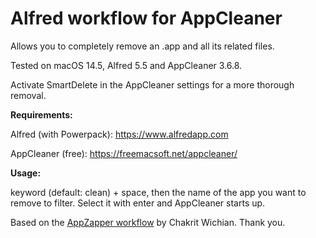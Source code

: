 # Alfred workflow for AppCleaner

Allows you to completely remove an .app and all its related files.

Tested on macOS 14.5, Alfred 5.5 and AppCleaner 3.6.8.

Activate SmartDelete in the AppCleaner settings for a more thorough removal.

**Requirements:**

Alfred (with Powerpack): https://www.alfredapp.com

AppCleaner (free): https://freemacsoft.net/appcleaner/


**Usage:**

keyword (default: clean) + space, then the name of the app you want to remove to filter. Select it with enter and AppCleaner starts up.


Based on the [AppZapper workflow](https://github.com/chakrit/alfred-appzapper) by Chakrit Wichian. Thank you.




